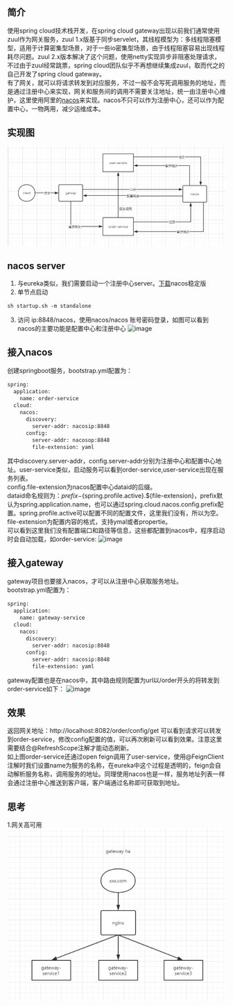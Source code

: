 ## 简介  
使用spring cloud技术栈开发，在spring cloud gateway出现以前我们通常使用zuul作为网关服务，zuul 1.x版基于同步servelet，其线程模型为：多线程阻塞模型，适用于计算密集型场景，对于一些io密集型场景，由于线程阻塞容易出现线程耗尽问题。zuul 2.x版本解决了这个问题，使用netty实现异步非阻塞处理请求，不过由于zuul经常跳票，spring cloud团队似乎不再想继续集成zuul，取而代之的自己开发了spring cloud gateway。  
有了网关，就可以将请求转发到对应服务，不过一般不会写死调用服务的地址，而是通过注册中心来实现，网关和服务间的调用不需要关注地址，统一由注册中心维护，这里使用阿里的[nacos](https://nacos.io/zh-cn/docs/concepts.html)来实现。nacos不只可以作为注册中心，还可以作为配置中心，一物两用，减少运维成本。   

## 实现图  
![image](https://github.com/jmilktea/jmilktea/blob/master/spring%20service/gateway-nacos/%E6%95%88%E6%9E%9C%E5%9B%BE.png)

## nacos server  
1. 与eureka类似，我们需要启动一个注册中心server。[下载](https://github.com/alibaba/nacos/releases)nacos稳定版
2. 单节点启动
```
sh startup.sh -m standalone
```
3. 访问 ip:8848/nacos，使用nacos/nacos 账号密码登录，如图可以看到nacos的主要功能是配置中心和注册中心
![image](https://github.com/jmilktea/microservice/blob/master/spring%20service/gateway-nacos/nacos%E5%90%AF%E5%8A%A8.png)

## 接入nacos
创建springboot服务，bootstrap.yml配置为：
```
spring:
  application:
    name: order-service
  cloud:
    nacos:
      discovery:
        server-addr: nacosip:8848
      config:
        server-addr: nacosop:8848
        file-extension: yaml
```
其中discovery.server-addr，config.server-addr分别为注册中心和配置中心地址。user-service类似，启动服务可以看到order-service,user-service出现在服务列表。   
config.file-extension为nacos配置中心dataid的后缀。  
dataid命名规则为：${prefix}-${spring.profile.active}.${file-extension}，prefix默认为spring.application.name，也可以通过spring.cloud.nacos.config.prefix配置。spring.profile.active可以配置不同的配置文件，这里我们没有，所以为空。file-extension为配置内容的格式，支持ymal或者propertie。  
可以看到这里我们没有配置端口和路径等信息，这些都配置到nacos中，程序启动时会自动加载，如order-service:
![image](https://github.com/jmilktea/microservice/blob/master/spring%20service/gateway-nacos/order-service-config2.png)

## 接入gateway  
gateway项目也要接入nacos，才可以从注册中心获取服务地址。  
bootstrap.yml配置为：
```
spring:
  application:
    name: gateway-service
  cloud:
    nacos:
      discovery:
        server-addr: nacosip:8848
      config:
        server-addr: nacosip:8848
        file-extension: yaml
```
gateway配置也是在nacos中，其中路由规则配置为url以/order开头的将转发到order-service如下：
![image](https://github.com/jmilktea/microservice/blob/master/spring%20service/gateway-nacos/gateway-service-config2.png)

## 效果  
返回网关地址：http://localhost:8082/order/config/get 可以看到请求可以转发到order-service，修改config配置的值，可以再次刷新可以看到效果。注意这里需要结合@RefreshScope注解才能动态刷新。  
如上图order-service还通过open feign调用了user-service，使用@FeignClient注解时我们设置name为服务的名称，在eureka中这个过程是透明的，feign会自动解析服务名称，调用服务的地址。同理使用nacos也是一样，服务地址列表一样会通过注册中心推送到客户端，客户端通过名称即可获取到地址。  

## 思考
1.网关高可用
![image](https://github.com/jmilktea/jmilktea/blob/master/spring%20service/gateway-nacos/gateway-ha.png)


